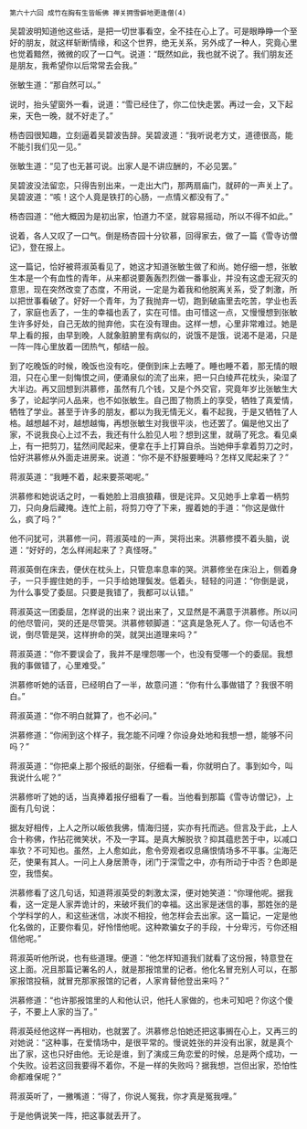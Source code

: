     第六十六回 成竹在胸有生皆皈佛 禅关拥雪僻地更逢僧(4) 

   吴碧波明知道他这些话，是把一切世事看空，全不挂在心上了。可是眼睁睁一个至好的朋友，就这样斩断情缘，和这个世界，绝无关系，另外成了一种人，究竟心里也觉着黯然，微微的叹了一口气。说道：“既然如此，我也就不说了。我们朋友还是朋友，我希望你以后常常去会我。”

   张敏生道：“那自然可以。”

   说时，抬头望窗外一看，说道：“雪已经住了，你二位快走罢。再过一会，又下起来，天色一晚，就不好走了。”

   杨杏园很知趣，立刻逼着吴碧波告辞。吴碧波道：“我听说老方丈，道德很高，能不能引我们见一见。”

   张敏生道：“见了也无甚可说。出家人是不讲应酬的，不必见罢。”

   吴碧波没法留恋，只得告别出来，一走出大门，那两扇庙门，就砰的一声关上了。吴碧波道：“咳！这个人竟是铁打的心肠，一点情义都没有了。”

   杨杏园道：“他大概因为是初出家，怕道力不坚，就容易摇动，所以不得不如此。”

   说着，各人又叹了一口气。倒是杨杏园十分钦慕，回得家去，做了一篇《雪寺访僧记》，登在报上。

   这一篇记，恰好被蒋淑英看见了，她这才知道张敏生做了和尚。她仔细一想，张敏生本是一个有血性的青年，从来都说要轰轰烈烈做一番事业，并没有这虚无寂灭的意思，现在突然改变了态度，不用说，一定是为着我和他脱离关系，受了刺激，所以把世事看破了。好好一个青年，为了我抛弃一切，跑到破庙里去吃苦，学业也丢了，家庭也丢了，一生的幸福也丢了，实在可惜。由可惜这一点，又慢慢想到张敏生许多好处，自己无故的抛弃他，实在没有理由。这样一想，心里非常难过。她是早上看的报，由早到晚，人就象脏腑里有病似的，说饿不是饿，说渴不是渴，只是一阵一阵心里放着一团热气，郁结一般。

   到了吃晚饭的时候，晚饭也没有吃，便倒到床上去睡了。睡也睡不着，那无情的眼泪，只在心里一刻悔恨之间，便涌泉似的流了出来，把一只白绫芦花枕头，染湿了大半边。再又回想到洪慕修，虽然有几个钱，又是个外交官，究竟年岁比张敏生大多了，论起学问人品来，也不如张敏生。自己图了物质上的享受，牺牲了真爱情，牺牲了学业。甚至于许多的朋友，都以为我无情无义，看不起我，于是又牺牲了人格。越想越不对，越想越悔，再想张敏生对我很平淡，也还罢了。偏是他又出了家，不说我良心上过不去，我还有什么脸见人啦？想到这里，就萌了死念。看见桌上，有一把剪刀，猛然间爬起来，便拿在手上打算自杀。当她伸手拿着剪刀之时，恰好洪慕修从外面走进房来。说道：“你不是不舒服要睡吗？怎样又爬起来了？”

   蒋淑英道：“我睡不着，起来要茶喝呢。”

   洪慕修和她说话之时，一看她脸上泪痕狼藉，很是诧异。又见她手上拿着一柄剪刀，只向身后藏掩。连忙上前，将剪刀夺了下来，握着她的手道：“你这是做什么，疯了吗？”

   他不问犹可，洪慕修一问，蒋淑英哇的一声，哭将出来。洪慕修摸不着头脑，说道：“好好的，怎么样闹起来了？真怪呀。”

   蒋淑英倒在床去，便伏在枕头上，只管息率息率的哭。洪慕修坐在床沿上，侧着身子，一只手握住她的手，一只手给她理鬓发。低着头，轻轻的问道：“你倒是说，为什么事受了委屈。只要是我错了，我都可以认错。”

   蒋淑英这一团委屈，怎样说的出来？说出来了，又显然是不满意于洪慕修。所以问的他尽管问，哭的还是尽管哭。洪慕修顿脚道：“这真是急死人了。你一句话也不说，倒尽管是哭，这样拚命的哭，就哭出道理来吗？”

   蒋淑英道：“你不要误会了，我并不是埋怨哪一个，也没有受哪一个的委屈。我想我的事做错了，心里难受。”

   洪慕修听她的话音，已经明白了一半，故意问道：“你有什么事做错了？我很不明白。”

   蒋淑英道：“你不明白就算了，也不必问。”

   洪慕修道：“你闹到这个样子，我怎能不问哩？你设身处地和我想一想，能够不问吗？”

   蒋淑英道：“你把桌上那个报纸的副张，仔细看一看，你就明白了。事到如今，叫我说什么呢？”

   洪慕修听了她的话，当真捧着报仔细看了一看。当他看到那篇《雪寺访僧记》，上面有几句说：

   据友好相传，上人之所以皈依我佛，情海归搓，实亦有托而逃。但言及于此，上人合十称佛，作拈花微笑状，不及一字耳。是真大解脱欤？抑其蕴悲苦于中，以减口率欤？不可知也。虽然，上人愈如此，愈令旁观者叹息痛恨情场多不平事。尘海茫茫，使果有其人。一问上人身居萧寺，闭门于深雪之中，亦有所动于中否？色即是空，我悟矣。

   洪慕修看了这几句话，知道蒋淑英受的刺激太深，便对她笑道：“你理他呢。据我看，这一定是人家弄诡计的，来破坏我们的幸福。这出家是迷信的事，那姓张的是个学科学的人，和这些迷信，冰炭不相投，他怎样会去出家。这一篇记，一定是他化名做的，正要你看见，好怜惜他呢。这种欺骗女子的手段，十分卑污，亏你还相信他呢。”

   蒋淑英听他所说，也有些道理。便道：“他怎样知道我们就看了这份报，特意登在这上面。况且那篇记署名的人，就是那报馆里的记者。他化名冒充别人可以，在那家报馆投稿，就冒充那家报馆的记者，人家肯替他登出来吗？”

   洪慕修道：“也许那报馆里的人和他认识，他托人家做的，也未可知吧？你这个傻子，不要上人家的当了。”

   蒋淑英经他这样一再相劝，也就罢了。洪慕修总怕她还把这事搁在心上，又再三的对她说：“这种事，在爱情场中，是很平常的。慢说姓张的并没有出家，就是真个出了家，这也只好由他。无论是谁，到了演成三角恋爱的时候，总是两个成功，一个失败。设若这回我要得不着你，不是一样的失败吗？据我想，岂但出家，恐怕性命都难保呢？”

   蒋淑英听了，一撇嘴道：“得了，你说人冤我，你才真是冤我哩。”

   于是他俩说笑一阵，把这事就丢开了。


